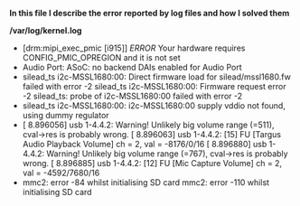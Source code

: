 **In this file I describe the error reported by log files and how I solved them**

**/var/log/kernel.log**

* [drm:mipi_exec_pmic [i915]] *ERROR* Your hardware requires CONFIG_PMIC_OPREGION and it is not set
* Audio Port: ASoC: no backend DAIs enabled for Audio Port
* silead_ts i2c-MSSL1680:00: Direct firmware load for silead/mssl1680.fw failed with error -2
silead_ts i2c-MSSL1680:00: Firmware request error -2
silead_ts: probe of i2c-MSSL1680:00 failed with error -2
* silead_ts i2c-MSSL1680:00: i2c-MSSL1680:00 supply vddio not found, using dummy regulator
* [    8.896056] usb 1-4.4.2: Warning! Unlikely big volume range (=511), cval->res is probably wrong.
[    8.896063] usb 1-4.4.2: [15] FU [Targus Audio Playback Volume] ch = 2, val = -8176/0/16
[    8.896880] usb 1-4.4.2: Warning! Unlikely big volume range (=767), cval->res is probably wrong.
[    8.896885] usb 1-4.4.2: [12] FU [Mic Capture Volume] ch = 2, val = -4592/7680/16
* mmc2: error -84 whilst initialising SD card
mmc2: error -110 whilst initialising SD card
